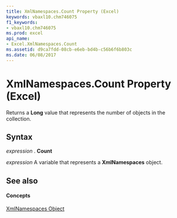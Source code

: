 ```yaml
---
title: XmlNamespaces.Count Property (Excel)
keywords: vbaxl10.chm746075
f1_keywords:
- vbaxl10.chm746075
ms.prod: excel
api_name:
- Excel.XmlNamespaces.Count
ms.assetid: d9ca7fdd-08cb-e6eb-bd4b-c56b6f6b803c
ms.date: 06/08/2017
---
```



# XmlNamespaces.Count Property (Excel)

Returns a **Long** value that represents the number of objects in the collection.


## Syntax

 _expression_ . **Count**

 _expression_ A variable that represents a **XmlNamespaces** object.


## See also


#### Concepts


[XmlNamespaces Object](xmlnamespaces-object-excel.md)

